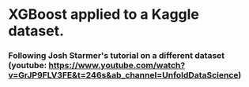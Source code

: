 # XGBoost applied to a Kaggle dataset.
### Following Josh Starmer's tutorial on a different dataset (youtube: https://www.youtube.com/watch?v=GrJP9FLV3FE&t=246s&ab_channel=UnfoldDataScience)
